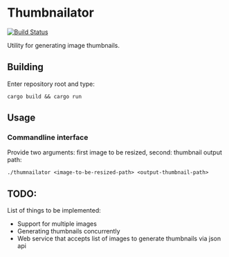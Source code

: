 # Thumbnailator

[![Build Status](https://travis-ci.org/lonski/thumbnailator.svg?branch=master)](https://travis-ci.org/lonski/thumbnailator)


Utility for generating image thumbnails.

## Building
Enter repository root and type:
```
cargo build && cargo run
```

## Usage

### Commandline interface
Provide two arguments: first image to be resized, second: thumbnail output path:
```
./thumnailator <image-to-be-resized-path> <output-thumbnail-path>
```

## TODO:
List of things to be implemented:
* Support for multiple images
* Generating thumbnails concurrently
* Web service that accepts list of images to generate thumbnails via json api

